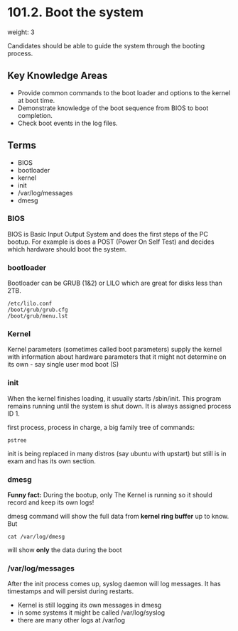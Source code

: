 # 101.2. Boot the system
weight: 3

Candidates should be able to guide the system through the booting process.

## Key Knowledge Areas
- Provide common commands to the boot loader and options to the kernel at boot time.
- Demonstrate knowledge of the boot sequence from BIOS to boot completion.
- Check boot events in the log files.

## Terms
- BIOS
- bootloader
- kernel
- init
- /var/log/messages
- dmesg

### BIOS
BIOS is Basic Input Output System and does the first steps of the PC bootup. For example is does a POST (Power On Self Test) and decides which hardware should boot the system.

### bootloader

Bootloader can be GRUB (1&2) or LILO which are great for disks less than 2TB.

	/etc/lilo.conf
	/boot/grub/grub.cfg
	/boot/grub/menu.lst


### Kernel
Kernel parameters (sometimes called boot parameters) supply the kernel with information about hardware parameters that it might not determine on its own - say single user mod boot (S)

### init
When the kernel finishes loading, it usually starts /sbin/init. This program remains running until the system is shut down. It is always assigned process ID 1. 

first process, process in charge, a big family tree of commands:

    pstree

init is being replaced in many distros (say ubuntu with upstart) but still is in exam and has its own section.

### dmesg
**Funny fact:** During the bootup, only The Kernel is running so it should record and keep its own logs!

dmesg command will show the full data from  **kernel ring buffer** up to know. But

    cat /var/log/dmesg

will show **only** the data during the boot

### /var/log/messages
After the init process comes up, syslog daemon will log messages. It has timestamps and will persist during restarts.

- Kernel is still logging its own messages in dmesg
- in some systems it might be called /var/log/syslog
- there are many other logs at /var/log